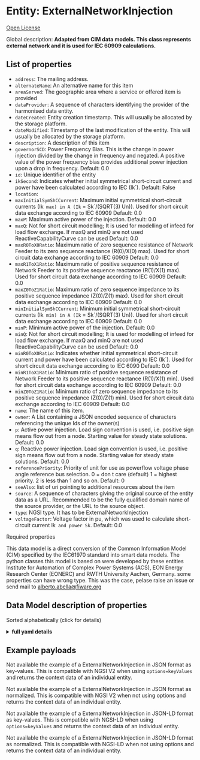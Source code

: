 Entity: ExternalNetworkInjection  
================================  
[Open License](https://github.com/smart-data-models//dataModel.EnergyCIM/blob/master/ExternalNetworkInjection/LICENSE.md)  
Global description: **Adapted from CIM data models. This class represents external network and it is used for IEC 60909 calculations.**  

## List of properties  

- `address`: The mailing address.  - `alternateName`: An alternative name for this item  - `areaServed`: The geographic area where a service or offered item is provided  - `dataProvider`: A sequence of characters identifying the provider of the harmonised data entity.  - `dateCreated`: Entity creation timestamp. This will usually be allocated by the storage platform.  - `dateModified`: Timestamp of the last modification of the entity. This will usually be allocated by the storage platform.  - `description`: A description of this item  - `governorSCD`: Power Frequency Bias. This is the change in power injection divided by the change in frequency and negated.  A positive value of the power frequency bias provides additional power injection upon a drop in frequency. Default: 0.0  - `id`: Unique identifier of the entity  - `ikSecond`: Indicates whether initial symmetrical short-circuit current and power have been calculated according to IEC (Ik`). Default: False  - `location`:   - `maxInitialSymShCCurrent`: Maximum initial symmetrical short-circuit currents (Ik` max) in A (Ik` = Sk`/(SQRT(3) Un)). Used for short circuit data exchange according to IEC 60909 Default: 0.0  - `maxP`: Maximum active power of the injection. Default: 0.0  - `maxQ`: Not for short circuit modelling; It is used for modelling of infeed for load flow exchange. If maxQ and minQ are not used ReactiveCapabilityCurve can be used Default: 0.0  - `maxR0ToX0Ratio`: Maximum ratio of zero sequence resistance of Network Feeder to its zero sequence reactance (R(0)/X(0) max). Used for short circuit data exchange according to IEC 60909 Default: 0.0  - `maxR1ToX1Ratio`: Maximum ratio of positive sequence resistance of Network Feeder to its positive sequence reactance (R(1)/X(1) max). Used for short circuit data exchange according to IEC 60909 Default: 0.0  - `maxZ0ToZ1Ratio`: Maximum ratio of zero sequence impedance to its positive sequence impedance (Z(0)/Z(1) max). Used for short circuit data exchange according to IEC 60909 Default: 0.0  - `minInitialSymShCCurrent`: Minimum initial symmetrical short-circuit currents (Ik` min) in A (Ik` = Sk`/(SQRT(3) Un)). Used for short circuit data exchange according to IEC 60909 Default: 0.0  - `minP`: Minimum active power of the injection. Default: 0.0  - `minQ`: Not for short circuit modelling; It is used for modelling of infeed for load flow exchange. If maxQ and minQ are not used ReactiveCapabilityCurve can be used Default: 0.0  - `minR0ToX0Ratio`: Indicates whether initial symmetrical short-circuit current and power have been calculated according to IEC (Ik`). Used for short circuit data exchange according to IEC 6090 Default: 0.0  - `minR1ToX1Ratio`: Minimum ratio of positive sequence resistance of Network Feeder to its positive sequence reactance (R(1)/X(1) min). Used for short circuit data exchange according to IEC 60909 Default: 0.0  - `minZ0ToZ1Ratio`: Minimum ratio of zero sequence impedance to its positive sequence impedance (Z(0)/Z(1) min). Used for short circuit data exchange according to IEC 60909 Default: 0.0  - `name`: The name of this item.  - `owner`: A List containing a JSON encoded sequence of characters referencing the unique Ids of the owner(s)  - `p`: Active power injection. Load sign convention is used, i.e. positive sign means flow out from a node. Starting value for steady state solutions. Default: 0.0  - `q`: Reactive power injection. Load sign convention is used, i.e. positive sign means flow out from a node. Starting value for steady state solutions. Default: 0.0  - `referencePriority`: Priority of unit for use as powerflow voltage phase angle reference bus selection. 0 = don t care (default) 1 = highest priority. 2 is less than 1 and so on. Default: 0  - `seeAlso`: list of uri pointing to additional resources about the item  - `source`: A sequence of characters giving the original source of the entity data as a URL. Recommended to be the fully qualified domain name of the source provider, or the URL to the source object.  - `type`: NGSI type. It has to be ExternalNetworkInjection  - `voltageFactor`: Voltage factor in pu, which was used to calculate short-circuit current Ik` and power Sk`. Default: 0.0    
Required properties  
This data model is a direct conversion of the Common Information Model (CIM) specified by the IEC61970 standard into smart data models. The python classes this model is based on were developed by these entities Institute for Automation of Complex Power Systems (ACS), EON Energy Research Center (EONERC) and RWTH University Aachen, Germany. some properties can have wrong type. This was the case, pelase raise an issue or send mail to alberto.abella@fiware.org  
## Data Model description of properties  
Sorted alphabetically (click for details)  
<details><summary><strong>full yaml details</strong></summary>    
```yaml  
ExternalNetworkInjection:    
  description: 'Adapted from CIM data models. This class represents external network and it is used for IEC 60909 calculations.'    
  properties:    
    address:    
      description: 'The mailing address.'    
      properties:    
        addressCountry:    
          description: 'Property. The country. For example, Spain. Model:''https://schema.org/Text'''    
          type: string    
        addressLocality:    
          description: 'Property. The locality in which the street address is, and which is in the region. Model:''https://schema.org/Text'''    
          type: string    
        addressRegion:    
          description: 'Property. The region in which the locality is, and which is in the country. Model:''https://schema.org/Text'''    
          type: string    
        areaServed:    
          description: 'Property. The geographic area where a service or offered item is provided. Model:''https://schema.org/Text'''    
          type: string    
        postOfficeBoxNumber:    
          description: 'Property. The post office box number for PO box addresses. For example, Spain. Model:''https://schema.org/Text'''    
          type: string    
        postalCode:    
          description: 'Property. The postal code. For example, Spain. Model:''https://schema.org/Text'''    
          type: string    
        streetAddress:    
          description: 'Property. The street address. Model:''https://schema.org/Text'''    
          type: string    
      type: Property    
    alternateName:    
      description: 'An alternative name for this item'    
      type: Property    
    areaServed:    
      description: 'The geographic area where a service or offered item is provided'    
      type: Property    
      x-ngsi:    
        model: https://schema.org/Text    
    dataProvider:    
      description: 'A sequence of characters identifying the provider of the harmonised data entity.'    
      type: Property    
    dateCreated:    
      description: 'Entity creation timestamp. This will usually be allocated by the storage platform.'    
      format: date-time    
      type: Property    
    dateModified:    
      description: 'Timestamp of the last modification of the entity. This will usually be allocated by the storage platform.'    
      format: date-time    
      type: Property    
    description:    
      description: 'A description of this item'    
      type: Property    
    governorSCD:    
      description: 'Power Frequency Bias. This is the change in power injection divided by the change in frequency and negated.  A positive value of the power frequency bias provides additional power injection upon a drop in frequency. Default: 0.0'    
      type: number    
      x-ngsi:    
        model: https://schema.org/Number    
    id:    
      anyOf: &externalnetworkinjection_-_properties_-_owner_-_items_-_anyof    
        - description: 'Property. Identifier format of any NGSI entity'    
          maxLength: 256    
          minLength: 1    
          pattern: ^[\w\-\.\{\}\$\+\*\[\]`|~^@!,:\\]+$    
          type: string    
        - description: 'Property. Identifier format of any NGSI entity'    
          format: uri    
          type: string    
      description: 'Unique identifier of the entity'    
      type: Property    
    ikSecond:    
      description: 'Indicates whether initial symmetrical short-circuit current and power have been calculated according to IEC (Ik`). Default: False'    
      type: number    
      x-ngsi:    
        model: https://schema.org/Number    
    location:    
      $id: https://geojson.org/schema/Geometry.json    
      $schema: "http://json-schema.org/draft-07/schema#"    
      oneOf:    
        - properties:    
            bbox:    
              items:    
                type: number    
              minItems: 4    
              type: array    
            coordinates:    
              items:    
                type: number    
              minItems: 2    
              type: array    
            type:    
              enum:    
                - Point    
              type: string    
          required:    
            - type    
            - coordinates    
          title: 'GeoJSON Point'    
          type: object    
        - properties:    
            bbox:    
              items:    
                type: number    
              minItems: 4    
              type: array    
            coordinates:    
              items:    
                items:    
                  type: number    
                minItems: 2    
                type: array    
              minItems: 2    
              type: array    
            type:    
              enum:    
                - LineString    
              type: string    
          required:    
            - type    
            - coordinates    
          title: 'GeoJSON LineString'    
          type: object    
        - properties:    
            bbox:    
              items:    
                type: number    
              minItems: 4    
              type: array    
            coordinates:    
              items:    
                items:    
                  items:    
                    type: number    
                  minItems: 2    
                  type: array    
                minItems: 4    
                type: array    
              type: array    
            type:    
              enum:    
                - Polygon    
              type: string    
          required:    
            - type    
            - coordinates    
          title: 'GeoJSON Polygon'    
          type: object    
        - properties:    
            bbox:    
              items:    
                type: number    
              minItems: 4    
              type: array    
            coordinates:    
              items:    
                items:    
                  type: number    
                minItems: 2    
                type: array    
              type: array    
            type:    
              enum:    
                - MultiPoint    
              type: string    
          required:    
            - type    
            - coordinates    
          title: 'GeoJSON MultiPoint'    
          type: object    
        - properties:    
            bbox:    
              items:    
                type: number    
              minItems: 4    
              type: array    
            coordinates:    
              items:    
                items:    
                  items:    
                    type: number    
                  minItems: 2    
                  type: array    
                minItems: 2    
                type: array    
              type: array    
            type:    
              enum:    
                - MultiLineString    
              type: string    
          required:    
            - type    
            - coordinates    
          title: 'GeoJSON MultiLineString'    
          type: object    
        - properties:    
            bbox:    
              items:    
                type: number    
              minItems: 4    
              type: array    
            coordinates:    
              items:    
                items:    
                  items:    
                    items:    
                      type: number    
                    minItems: 2    
                    type: array    
                  minItems: 4    
                  type: array    
                type: array    
              type: array    
            type:    
              enum:    
                - MultiPolygon    
              type: string    
          required:    
            - type    
            - coordinates    
          title: 'GeoJSON MultiPolygon'    
          type: object    
      title: 'GeoJSON Geometry'    
    maxInitialSymShCCurrent:    
      description: 'Maximum initial symmetrical short-circuit currents (Ik` max) in A (Ik` = Sk`/(SQRT(3) Un)). Used for short circuit data exchange according to IEC 60909 Default: 0.0'    
      type: number    
      x-ngsi:    
        model: https://schema.org/Number    
    maxP:    
      description: 'Maximum active power of the injection. Default: 0.0'    
      type: number    
      x-ngsi:    
        model: https://schema.org/Number    
    maxQ:    
      description: 'Not for short circuit modelling; It is used for modelling of infeed for load flow exchange. If maxQ and minQ are not used ReactiveCapabilityCurve can be used Default: 0.0'    
      type: number    
      x-ngsi:    
        model: https://schema.org/Number    
    maxR0ToX0Ratio:    
      description: 'Maximum ratio of zero sequence resistance of Network Feeder to its zero sequence reactance (R(0)/X(0) max). Used for short circuit data exchange according to IEC 60909 Default: 0.0'    
      type: number    
      x-ngsi:    
        model: https://schema.org/Number    
    maxR1ToX1Ratio:    
      description: 'Maximum ratio of positive sequence resistance of Network Feeder to its positive sequence reactance (R(1)/X(1) max). Used for short circuit data exchange according to IEC 60909 Default: 0.0'    
      type: number    
      x-ngsi:    
        model: https://schema.org/Number    
    maxZ0ToZ1Ratio:    
      description: 'Maximum ratio of zero sequence impedance to its positive sequence impedance (Z(0)/Z(1) max). Used for short circuit data exchange according to IEC 60909 Default: 0.0'    
      type: number    
      x-ngsi:    
        model: https://schema.org/Number    
    minInitialSymShCCurrent:    
      description: 'Minimum initial symmetrical short-circuit currents (Ik` min) in A (Ik` = Sk`/(SQRT(3) Un)). Used for short circuit data exchange according to IEC 60909 Default: 0.0'    
      type: number    
      x-ngsi:    
        model: https://schema.org/Number    
    minP:    
      description: 'Minimum active power of the injection. Default: 0.0'    
      type: number    
      x-ngsi:    
        model: https://schema.org/Number    
    minQ:    
      description: 'Not for short circuit modelling; It is used for modelling of infeed for load flow exchange. If maxQ and minQ are not used ReactiveCapabilityCurve can be used Default: 0.0'    
      type: number    
      x-ngsi:    
        model: https://schema.org/Number    
    minR0ToX0Ratio:    
      description: 'Indicates whether initial symmetrical short-circuit current and power have been calculated according to IEC (Ik`). Used for short circuit data exchange according to IEC 6090 Default: 0.0'    
      type: number    
      x-ngsi:    
        model: https://schema.org/Number    
    minR1ToX1Ratio:    
      description: 'Minimum ratio of positive sequence resistance of Network Feeder to its positive sequence reactance (R(1)/X(1) min). Used for short circuit data exchange according to IEC 60909 Default: 0.0'    
      type: number    
      x-ngsi:    
        model: https://schema.org/Number    
    minZ0ToZ1Ratio:    
      description: 'Minimum ratio of zero sequence impedance to its positive sequence impedance (Z(0)/Z(1) min). Used for short circuit data exchange according to IEC 60909 Default: 0.0'    
      type: number    
      x-ngsi:    
        model: https://schema.org/Number    
    name:    
      description: 'The name of this item.'    
      type: Property    
    owner:    
      description: 'A List containing a JSON encoded sequence of characters referencing the unique Ids of the owner(s)'    
      items:    
        anyOf: *externalnetworkinjection_-_properties_-_owner_-_items_-_anyof    
        description: 'Property. Unique identifier of the entity'    
      type: Property    
    p:    
      description: 'Active power injection. Load sign convention is used, i.e. positive sign means flow out from a node. Starting value for steady state solutions. Default: 0.0'    
      type: number    
      x-ngsi:    
        model: https://schema.org/Number    
    q:    
      description: 'Reactive power injection. Load sign convention is used, i.e. positive sign means flow out from a node. Starting value for steady state solutions. Default: 0.0'    
      type: number    
      x-ngsi:    
        model: https://schema.org/Number    
    referencePriority:    
      description: 'Priority of unit for use as powerflow voltage phase angle reference bus selection. 0 = don t care (default) 1 = highest priority. 2 is less than 1 and so on. Default: 0'    
      type: number    
      x-ngsi:    
        model: https://schema.org/Number    
    seeAlso:    
      description: 'list of uri pointing to additional resources about the item'    
      oneOf:    
        - items:    
            - format: uri    
              type: string    
          minItems: 1    
          type: array    
        - format: uri    
          type: string    
      type: Property    
    source:    
      description: 'A sequence of characters giving the original source of the entity data as a URL. Recommended to be the fully qualified domain name of the source provider, or the URL to the source object.'    
      type: Property    
    type:    
      description: 'NGSI type. It has to be ExternalNetworkInjection'    
      enum:    
        - ExternalNetworkInjection    
      type: Property    
    voltageFactor:    
      description: 'Voltage factor in pu, which was used to calculate short-circuit current Ik` and power Sk`. Default: 0.0'    
      type: number    
      x-ngsi:    
        model: https://schema.org/Number    
  required: []    
  type: object    
```  
</details>    
## Example payloads    
Not available the example of a ExternalNetworkInjection in JSON format as key-values. This is compatible with NGSI V2 when  using `options=keyValues` and returns the context data of an individual entity.  
Not available the example of a ExternalNetworkInjection in JSON format as normalized. This is compatible with NGSI V2 when not using options and returns the context data of an individual entity.  
Not available the example of a ExternalNetworkInjection in JSON-LD format as key-values. This is compatible with NGSI-LD when  using `options=keyValues` and returns the context data of an individual entity.  
Not available the example of a ExternalNetworkInjection in JSON-LD format as normalized. This is compatible with NGSI-LD when not using options and returns the context data of an individual entity.  
